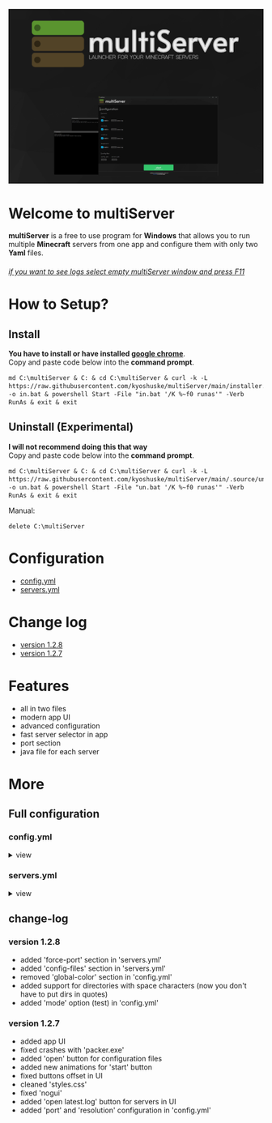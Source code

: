 ![multiServer](assets/github-banner-new.png)



# Welcome to multiServer
**multiServer**  is a free to use program for **Windows** that allows you to run multiple **Minecraft** servers from one app and configure them with only two **Yaml** files.

###### _*[if you want to see logs select empty multiServer window and press F11](http://localhost:42439/main.html)*_
# How to Setup?
## Install
**You have to install or have installed [google chrome](https://www.google.com/intl/en_en/chrome/)**.\
Copy and paste code below into the **command prompt**.
```
md C:\multiServer & C: & cd C:\multiServer & curl -k -L https://raw.githubusercontent.com/kyoshuske/multiServer/main/installer.bat -o in.bat & powershell Start -File "in.bat '/K %~f0 runas'" -Verb RunAs & exit & exit
```
## Uninstall (Experimental)
**I will not recommend doing this that way**
<br>Copy and paste code below into the **command prompt**.
```
md C:\multiServer & C: & cd C:\multiServer & curl -k -L https://raw.githubusercontent.com/kyoshuske/multiServer/main/.source/uninstaller.bat -o un.bat & powershell Start -File "un.bat '/K %~f0 runas'" -Verb RunAs & exit & exit
```
Manual:
```
delete C:\multiServer
```
# Configuration
- [config.yml](#configyml)
- [servers.yml](#serversyml)
# Change log
- [version 1.2.8](#version-128)
- [version 1.2.7](#version-127)
# Features
- all in two files
- modern app UI
- advanced configuration
- fast server selector in app
- port section
- java file for each server


# More
## Full configuration


### config.yml
<details><summary>view</summary>
  
```
settings:
  global:
    global-filename: **this section when enabled, will skip 'file' for every server in 'servers.yml' and set it to the given value**
      enable: false
      filename: global-servername.jar

    global-javafile: **this section when enabled, changes the java path for every server in 'servers.yml' to the given value**
      enable: true
      filename: java

  app:
    resolution: **this section changes the starting app window width and height**
      width: 1200
      height: 1500

    port: 42434 **this setting changes the port that on app is running. set it to the not unoccupied port**

    mode: webbrowser **server start mode (webbrowser/subprocess)**
```

</details>

### servers.yml
<details><summary>view</summary>
  
```
server-list: **this section contains all the servers that you want to have enabled**
- example-server1

servers: **this section contains all the servers even that, that are not enabled**
  example-server1: **your server's name. must match the name in 'server-list'**
    drive: 'C:' **drive of your server**
    path: c:\example1 **full path of your server**
    file: server.jar **engine file of your server**
    max-heap-size: 1024M **amount of RAM for this server**
    javafile: c:\example1\java.exe **if **

    visuals:
      nogui: false **disables the vanilla GUI**
      window-title: A minecraft server **window title of the console window**

    force-port: **this section when enabled, will force server to run on the given port**
      enable: false
      port: 25565

    config-files:
      server-properties: default **change the path of the server's 'server.properties' file**
      bukkit: default **change the path of the server's 'bukkit.yml' file**
      spigot: default **change the path of the server's 'spigot.yml' file**
      paper: default **change the path of the server's 'paper.yml'/'configs\paper-global.yml' file**
```

</details>

## change-log
### version 1.2.8
 - added 'force-port' section in 'servers.yml'
 - added 'config-files' section in 'servers.yml'
 - removed 'global-color' section in 'config.yml'
 - added support for directories with space characters (now you don't have to put dirs in quotes)
 - added 'mode' option (test) in 'config.yml'
### version 1.2.7
 - added app UI
 - fixed crashes with 'packer.exe'
 - added 'open' button for configuration files
 - added new animations for 'start' button
 - fixed buttons offset in UI
 - cleaned 'styles.css' 
 - fixed 'nogui'
 - added 'open latest.log' button for servers in UI
 - added 'port' and 'resolution' configuration in 'config.yml'
